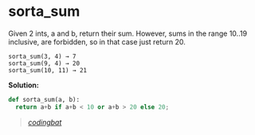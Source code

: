 # sorta_sum

Given 2 ints, a and b, return their sum. However, sums in the range 10..19 inclusive, are forbidden, so in that case just return 20.

```
sorta_sum(3, 4) → 7
sorta_sum(9, 4) → 20
sorta_sum(10, 11) → 21
```

**Solution:**

```python
def sorta_sum(a, b):
  return a+b if a+b < 10 or a+b > 20 else 20;
```

> _[codingbat](https://codingbat.com/prob/p116620)_